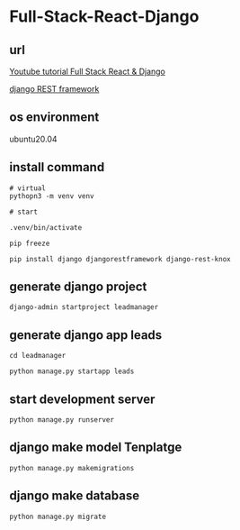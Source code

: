 # Full-Stack-React-Django

## url

[Youtube tutorial Full Stack React &amp; Django](https://www.youtube.com/watch?v=Uyei2iDA4Hs&amp;list=PLillGF-RfqbbRA-CIUxlxkUpbq0IFkX60&amp;index=1)

[django REST framework](https://www.django-rest-framework.org/)

## os environment

ubuntu20.04

## install command

```
# virtual
pythopn3 -m venv venv

# start

.venv/bin/activate

pip freeze

pip install django djangorestframework django-rest-knox

```

## generate django project

```
django-admin startproject leadmanager

```

## generate django app leads

```
cd leadmanager

python manage.py startapp leads
```
## start development server

```
python manage.py runserver
```

## django make model Tenplatge

```
python manage.py makemigrations
```

## django make database

```
python manage.py migrate
```
